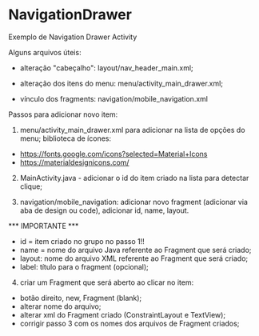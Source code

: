 # NavigationDrawer
Exemplo de Navigation Drawer Activity

Alguns arquivos úteis:

- alteração "cabeçalho":
 layout/nav_header_main.xml;

- alteração dos itens do menu:
menu/activity_main_drawer.xml;

- vínculo dos fragments:
navigation/mobile_navigation.xml

Passos para adicionar novo item:
1) menu/activity_main_drawer.xml para adicionar na lista de opções do menu;
biblioteca de ícones:
- https://fonts.google.com/icons?selected=Material+Icons
- https://materialdesignicons.com/

2) MainActivity.java - adicionar o id do item criado na lista para detectar clique;

3) navigation/mobile_navigation: adicionar novo fragment (adicionar via aba de design ou code), adicionar id, name, layout. 

*** IMPORTANTE ***
- id = item criado no grupo no passo 1!!
- name = nome do arquivo Java referente ao Fragment que será criado;
- layout: nome do arquivo XML referente ao Fragment que será criado;
- label: título para o fragment (opcional);

4) criar um Fragment que será aberto ao clicar no item:
- botão direito, new, Fragment (blank);
- alterar nome do arquivo;
- alterar xml do Fragment criado (ConstraintLayout e TextView);
- corrigir passo 3 com os nomes dos arquivos de Fragment criados;


